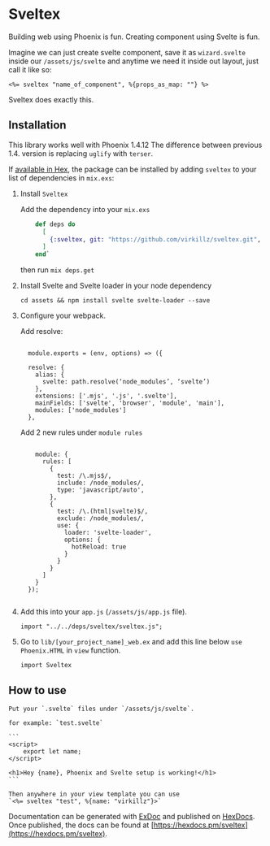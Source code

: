 # Sveltex

Building web using Phoenix is fun.
Creating component using Svelte is fun.

Imagine we can just create svelte component, save it as `wizard.svelte` inside our `/assets/js/svelte` and anytime we need it inside out layout, just call it like so:

`<%= sveltex "name_of_component", %{props_as_map: ""} %>`

Sveltex does exactly this.

## Installation

This library works well with Phoenix 1.4.12
The difference between previous 1.4. version is replacing `uglify` with `terser`.

If [available in Hex](https://hex.pm/docs/publish), the package can be installed
by adding `sveltex` to your list of dependencies in `mix.exs`:

1. Install `Sveltex`

   Add the dependency into your `mix.exs`

   ```elixir
       def deps do
         [
           {:sveltex, git: "https://github.com/virkillz/sveltex.git", tag: "0.1.1"}
         ]
       end`

   ```

   then run `mix deps.get`

2. Install Svelte and Svelte loader in your node dependency

   `cd assets && npm install svelte svelte-loader --save`

3. Configure your webpack.

   Add resolve:

   ```

     module.exports = (env, options) => ({

     resolve: {
       alias: {
         svelte: path.resolve(‘node_modules’, ‘svelte’)
       },
       extensions: ['.mjs', '.js', '.svelte'],
       mainFields: ['svelte', 'browser', 'module', 'main'],
       modules: ['node_modules']
     },
   ```

   Add 2 new rules under `module rules`

   ```

       module: {
         rules: [
           {
             test: /\.mjs$/,
             include: /node_modules/,
             type: 'javascript/auto',
           },
           {
             test: /\.(html|svelte)$/,
             exclude: /node_modules/,
             use: {
               loader: 'svelte-loader',
               options: {
                 hotReload: true
               }
             }
           }
         ]
       }
     });
   ```


    ```

5. Add this into your `app.js` (`/assets/js/app.js` file).

   `import "../../deps/sveltex/sveltex.js";`

6. Go to `lib/[your_project_name]_web.ex` and add this line below `use Phoenix.HTML` in `view` function.

   ```
   import Sveltex
   ```

## How to use

    Put your `.svelte` files under `/assets/js/svelte`.

    for example: `test.svelte`

    ```
    <script>
        export let name;
    </script>

    <h1>Hey {name}, Phoenix and Svelte setup is working!</h1>
    ```

    Then anywhere in your view template you can use
    `<%= sveltex "test", %{name: "virkillz"}>`

Documentation can be generated with [ExDoc](https://github.com/elixir-lang/ex_doc)
and published on [HexDocs](https://hexdocs.pm). Once published, the docs can
be found at [https://hexdocs.pm/sveltex](https://hexdocs.pm/sveltex).

